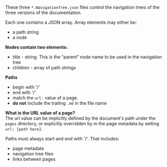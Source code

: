 These three `*.NavigationTree.json` files control the navigation trees of the three versions of the documentation.

Each one contains a JSON array. Array elements may either be:

* a path string
* a node

**Nodes contain two elements:**
* title - string. This is the "parent" node name to be used in the navigation tree
* children - array of path strings

**Paths**
* begin with '/'
* end with '/'
* match the `url:` value of a page. 
* **do not** include the trailing `.md` in the file name

**What is the URL value of a page?**  
The url value can be implicitly defined by the document's path under the `pages` directory, or explicitly overridden by in the page metadata by setting `url: [path here]`.

Paths must always start and end with '/'. That includes:
* page metadata
* navigation tree files
* links between pages
